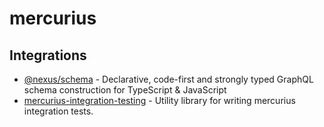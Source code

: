 # mercurius

## Integrations

- [@nexus/schema](/docs/integrations/nexus-schema) - Declarative, code-first and strongly typed GraphQL schema construction for TypeScript & JavaScript
- [mercurius-integration-testing](/docs/integrations/mercurius-integration-testing) - Utility library for writing mercurius integration tests.
